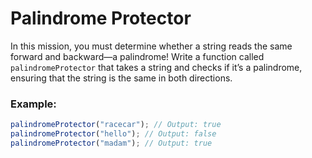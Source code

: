 # Palindrome Protector

In this mission, you must determine whether a string reads the same forward and backward—a palindrome! Write a function called `palindromeProtector` that takes a string and checks if it’s a palindrome, ensuring that the string is the same in both directions.

### Example:

```js
palindromeProtector("racecar"); // Output: true
palindromeProtector("hello"); // Output: false
palindromeProtector("madam"); // Output: true
```
